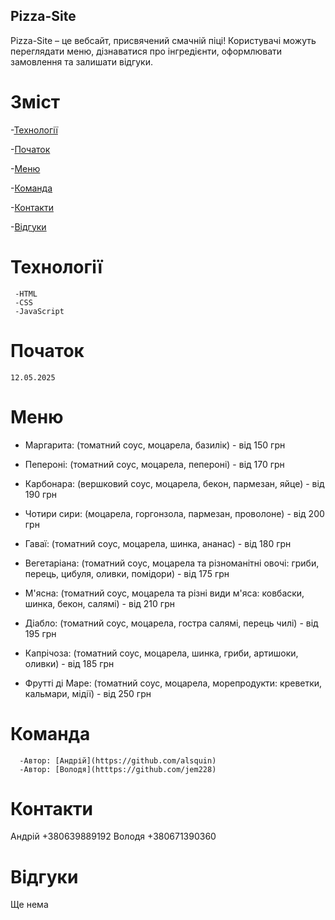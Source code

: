 ## Pizza-Site

Pizza-Site – це вебсайт, присвячений смачній піці! Користувачі можуть переглядати меню, дізнаватися про інгредієнти, оформлювати замовлення та залишати відгуки.

# Зміст

-[Технології](#Технології)

-[Початок](#Початок)

-[Меню](#Меню)

-[Команда](#Команда)

-[Контакти](#контакти)

-[Відгуки](#Відгуки)

# Технології
     -HTML
     -CSS
     -JavaScript 
# Початок
    12.05.2025

# Меню
* Маргарита: (томатний соус, моцарела, базилік) - від 150 грн

 * Пепероні: (томатний соус, моцарела, пепероні) - від 170 грн

 * Карбонара: (вершковий соус, моцарела, бекон, пармезан, яйце) - від 190 грн

 * Чотири сири: (моцарела, горгонзола, пармезан, проволоне) - від 200 грн

 * Гаваї: (томатний соус, моцарела, шинка, ананас) - від 180 грн

 * Вегетаріана: (томатний соус, моцарела та різноманітні овочі: гриби, перець, цибуля, оливки, помідори) - від 175 грн

 * М'ясна: (томатний соус, моцарела та різні види м'яса: ковбаски, шинка, бекон, салямі) - від 210 грн

 * Діабло: (томатний соус, моцарела, гостра салямі, перець чилі) - від 195 грн

 * Капрічоза: (томатний соус, моцарела, шинка, гриби, артишоки, оливки) - від 185 грн

 * Фрутті ді Маре: (томатний соус, моцарела, морепродукти: креветки, кальмари, мідії) - від 250 грн
 
# Команда
      -Автор: [Андрій](https://github.com/alsquin)
      -Автор: [Володя](htttps://github.com/jem228)

# Контакти
Андрій +380639889192
Володя +380671390360

# Відгуки
   Ще нема
